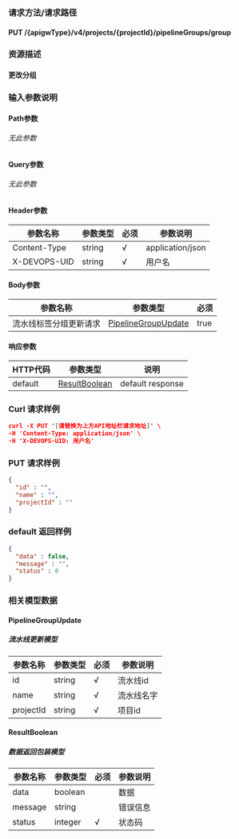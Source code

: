 ### 请求方法/请求路径
#### PUT /{apigwType}/v4/projects/{projectId}/pipelineGroups/group
### 资源描述
#### 更改分组
### 输入参数说明
#### Path参数
###### 无此参数
#### Query参数
###### 无此参数
#### Header参数

| 参数名称         | 参数类型   | 必须  | 参数说明             |
| ------------ | ------ | --- | ---------------- |
| Content-Type | string | √   | application/json |
| X-DEVOPS-UID | string | √   | 用户名              |

#### Body参数

| 参数名称        | 参数类型                                        | 必须   |
| ----------- | ------------------------------------------- | ---- |
| 流水线标签分组更新请求 | [PipelineGroupUpdate](#PipelineGroupUpdate) | true |

#### 响应参数

| HTTP代码  | 参数类型                            | 说明               |
| ------- | ------------------------------- | ---------------- |
| default | [ResultBoolean](#ResultBoolean) | default response |

### Curl 请求样例

```Json
curl -X PUT '[请替换为上方API地址栏请求地址]' \
-H 'Content-Type: application/json' \
-H 'X-DEVOPS-UID: 用户名' 
```

### PUT 请求样例

```Json
{
  "id" : "",
  "name" : "",
  "projectId" : ""
}
```

### default 返回样例

```Json
{
  "data" : false,
  "message" : "",
  "status" : 0
}
```

### 相关模型数据
#### PipelineGroupUpdate
##### 流水线更新模型

| 参数名称      | 参数类型   | 必须  | 参数说明  |
| --------- | ------ | --- | ----- |
| id        | string | √   | 流水线id |
| name      | string | √   | 流水线名字 |
| projectId | string | √   | 项目id  |

#### ResultBoolean
##### 数据返回包装模型

| 参数名称    | 参数类型    | 必须  | 参数说明 |
| ------- | ------- | --- | ---- |
| data    | boolean |     | 数据   |
| message | string  |     | 错误信息 |
| status  | integer | √   | 状态码  |

 
